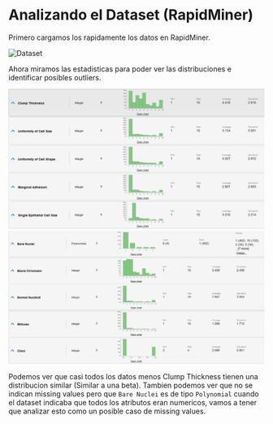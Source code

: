 # Analizando el Dataset (RapidMiner)

Primero cargamos los rapidamente los datos en RapidMiner.

![Dataset](./1_src/img/rapidminer_load.png)

Ahora miramos las estadisticas para poder ver las distribuciones e identificar posibles outliers.

![Dataset](./img/stats_1.png)
![Dataset](./img/stats_2.png)

Podemos ver que casi todos los datos menos Clump Thickness tienen una distribucion similar (Similar a una beta).
Tambien podemos ver que no se indican missing values pero que `Bare Nuclei` es de tipo `Polynomial` cuando el dataset indicaba que todos los atributos eran numericos, vamos a tener que analizar esto como un posible caso de missing values.
